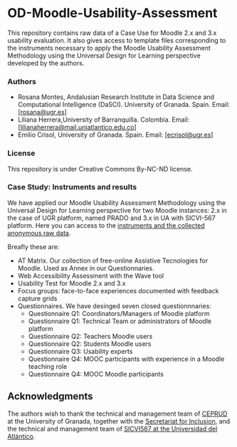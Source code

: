 # OD-Moodle-Usability-Assessment

This repository contains raw data of a Case Use for Moodle 2.x and 3.x usability evaluation. 
It also gives access to template files corresponding to the instruments necessary to apply the Moodle Usability Assessment Methodology using the Universal Design for Learning perspective developed by the authors. 


### Authors

- Rosana Montes, Andalusian Research Institute in Data Science and Computational Intelligence (DaSCI). University of Granada. Spain. Email: [rosana@ugr.es]
- Liliana Herrera,University of Barranquilla. Colombia. Email: [lilianaherrera@mail.uniatlantico.edu.co]
- Emilio Crisol, University of Granada. Spain. Email: [ecrisol@ugr.es]

### License

This repository is under Creative Commons By-NC-ND license.


### Case Study: Instruments and results

We have applied our Moodle Usability Assessment Methodology using the Universal Design for Learning perspective for two Moodle instances: 2.x in the case of UGR platform, named PRADO and 3.x in UA with SICVI-567 platform.
Here you can access to the [instruments and the collected anonymous raw data](instruments.md).

Breafly these are:
- AT Matrix. Our collection of free-online Assistive Tecnologies for Moodle. Used as Annex in our Questionnaries. 
- Web Accessibility Assessment with the Wave tool 
- Usability Test for Moodle 2.x and 3.x
- Focus groups: face-to-face experiences documented with feedback capture grids
- Questionnaires. We have desinged seven closed questionnnaries:
  + Questionnaire Q1: Coordinators/Managers of Moodle platform
  + Questionnaire Q1: Technical Team or administrators of Moodle platform
  + Questionnaire Q2: Teachers Moodle users
  + Questionnaire Q2: Students Moodle users
  + Questionnaire Q3: Usability experts
  + Questionnaire Q4: MOOC participants with experience in a Moodle teaching role
  + Questionnaire Q4: MOOC Moodle participants

## Acknowledgments

The authors wish to thank the technical and management team of [CEPRUD](https://ceprud.ugr.es) at the University of Granada, together with the [Secretariat for Inclusion](https://inclusion.ugr.es), and the technical and management team of [SICVI567 at the Universidad del Atlántico](https://www.uneatlantico.es).

